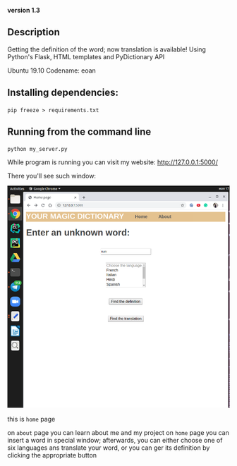 **version 1.3**

## Description

Getting the definition of the word; now translation is available!
Using Python's Flask, HTML templates and PyDictionary API 

Ubuntu 19.10
Codename: eoan


## Installing dependencies:
`pip freeze > requirements.txt`

## Running from the command line

`python my_server.py`  


While program is running you can visit my website:
http://127.0.0.1:5000/

There you'll see such window:

![](Picture/Screenshot.png)

this is `home` page

on `about` page you can learn about me and my project
on `home` page you can insert a word in special window; afterwards, you can either choose one of six languages ans translate your word, or you can ger its definition by clicking the appropriate button  


